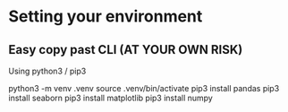 # Setting your environment

## Easy copy past CLI (AT YOUR OWN RISK)

Using python3 / pip3

python3 -m venv .venv
source .venv/bin/activate
pip3 install pandas
pip3 install seaborn
pip3 install matplotlib
pip3 install numpy
